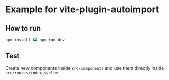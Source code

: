 # Example for vite-plugin-autoimport

## How to run

```bash
npm install && npm run dev
```

## Test

Create new components inside `src/components` and use them directly inside `src/routes/index.svelte`
